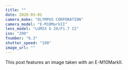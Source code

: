 ```yaml
---
title: ""
date: 2020-03-01
camera_make: "OLYMPUS CORPORATION"
camera_model: "E-M10MarkII"
lens_model: "LUMIX G 20/F1.7 II"
iso: "200"
fnumber: "6.3"
shutter_speed: "100"
image_url: ""
---
```


This post features an image taken with an E-M10MarkII.